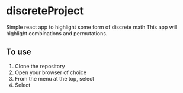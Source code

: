 # discreteProject
Simple react app to highlight some form of discrete math
This app will highlight combinations and permutations.

## To use
1. Clone the repository
2. Open your browser of choice
3. From the <file> menu at the top, select <open>
4. Select <discreteApp>
